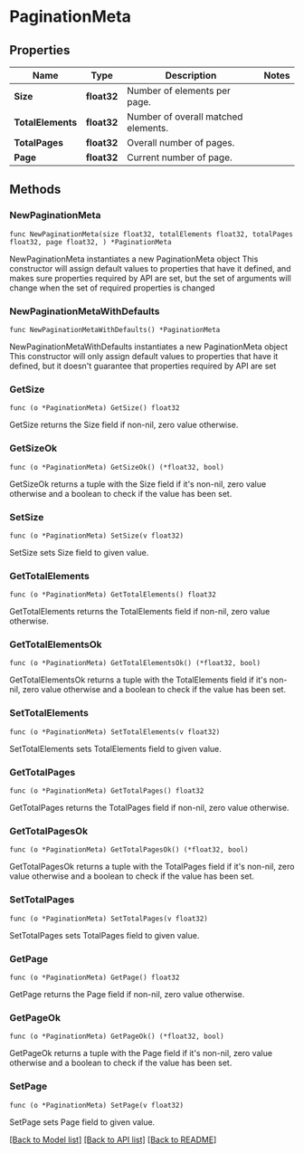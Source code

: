 # PaginationMeta

## Properties

Name | Type | Description | Notes
------------ | ------------- | ------------- | -------------
**Size** | **float32** | Number of elements per page. | 
**TotalElements** | **float32** | Number of overall matched elements. | 
**TotalPages** | **float32** | Overall number of pages. | 
**Page** | **float32** | Current number of page. | 

## Methods

### NewPaginationMeta

`func NewPaginationMeta(size float32, totalElements float32, totalPages float32, page float32, ) *PaginationMeta`

NewPaginationMeta instantiates a new PaginationMeta object
This constructor will assign default values to properties that have it defined,
and makes sure properties required by API are set, but the set of arguments
will change when the set of required properties is changed

### NewPaginationMetaWithDefaults

`func NewPaginationMetaWithDefaults() *PaginationMeta`

NewPaginationMetaWithDefaults instantiates a new PaginationMeta object
This constructor will only assign default values to properties that have it defined,
but it doesn't guarantee that properties required by API are set

### GetSize

`func (o *PaginationMeta) GetSize() float32`

GetSize returns the Size field if non-nil, zero value otherwise.

### GetSizeOk

`func (o *PaginationMeta) GetSizeOk() (*float32, bool)`

GetSizeOk returns a tuple with the Size field if it's non-nil, zero value otherwise
and a boolean to check if the value has been set.

### SetSize

`func (o *PaginationMeta) SetSize(v float32)`

SetSize sets Size field to given value.


### GetTotalElements

`func (o *PaginationMeta) GetTotalElements() float32`

GetTotalElements returns the TotalElements field if non-nil, zero value otherwise.

### GetTotalElementsOk

`func (o *PaginationMeta) GetTotalElementsOk() (*float32, bool)`

GetTotalElementsOk returns a tuple with the TotalElements field if it's non-nil, zero value otherwise
and a boolean to check if the value has been set.

### SetTotalElements

`func (o *PaginationMeta) SetTotalElements(v float32)`

SetTotalElements sets TotalElements field to given value.


### GetTotalPages

`func (o *PaginationMeta) GetTotalPages() float32`

GetTotalPages returns the TotalPages field if non-nil, zero value otherwise.

### GetTotalPagesOk

`func (o *PaginationMeta) GetTotalPagesOk() (*float32, bool)`

GetTotalPagesOk returns a tuple with the TotalPages field if it's non-nil, zero value otherwise
and a boolean to check if the value has been set.

### SetTotalPages

`func (o *PaginationMeta) SetTotalPages(v float32)`

SetTotalPages sets TotalPages field to given value.


### GetPage

`func (o *PaginationMeta) GetPage() float32`

GetPage returns the Page field if non-nil, zero value otherwise.

### GetPageOk

`func (o *PaginationMeta) GetPageOk() (*float32, bool)`

GetPageOk returns a tuple with the Page field if it's non-nil, zero value otherwise
and a boolean to check if the value has been set.

### SetPage

`func (o *PaginationMeta) SetPage(v float32)`

SetPage sets Page field to given value.



[[Back to Model list]](../README.md#documentation-for-models) [[Back to API list]](../README.md#documentation-for-api-endpoints) [[Back to README]](../README.md)


